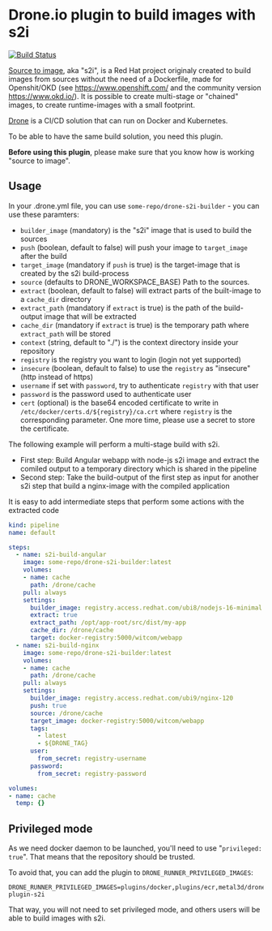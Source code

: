 # Drone.io plugin to build images with s2i

[![Build Status](https://drone-gh-01.witcom.services/api/badges/witcom-gmbh/drone-s2i-builder/status.svg?ref=refs/heads/main)](https://drone-gh-01.witcom.services/witcom-gmbh/drone-s2i-builder)

[Source to image](https://github.com/openshift/source-to-image), aka "s2i", is a Red Hat project originaly created to build images from sources without the need of a Dockerfile, made for Openshit/OKD (see https://www.openshift.com/ and the community version https://www.okd.io/). It is possible to create multi-stage or "chained" images, to create runtime-images with a small footprint. 

[Drone](https://drone.io) is a CI/CD solution that can run on Docker and Kubernetes.

To be able to have the same build solution, you need this plugin.

**Before using this plugin**, please make sure that you know how is working "source to image".

## Usage

In your .drone.yml file, you can use `some-repo/drone-s2i-builder` - you can use these paramters:

- `builder_image` (mandatory) is the "s2i" image that is used to build the sources
- `push` (boolean, default to false) will push your image to `target_image` after the build
- `target_image` (mandatory if `push` is true) is the target-image that is created by the s2i build-process 
- `source` (defaults to DRONE_WORKSPACE_BASE) Path to the sources. 
- `extract` (boolean, default to false) will extract parts of the built-image to a `cache_dir` directory
- `extract_path` (mandatory if `extract` is true) is the path of the build-output image that will be extracted 
- `cache_dir` (mandatory if `extract` is true) is the temporary path where `extract_path` will be stored
- `context` (string, default to "./") is the context directory inside your repository
- `registry` is the registry you want to login (login not yet supported)
- `insecure` (boolean, default to false) to use the `registry` as "insecure" (http instead of https)
- `username` if set with `password`, try to authenticate `registry` with that user
- `password` is the password used to authenticate user 
- `cert` (optional) is the base64 encoded certificate to write in `/etc/docker/certs.d/${registry}/ca.crt` where `registry` is the corresponding parameter. One more time, please use a secret to store the certificate.

The following example will perform a multi-stage build with s2i. 

* First step: Build Angular webapp with node-js s2i image and extract the comiled output to a temporary directory which is shared in the pipeline
* Second step: Take the build-output of the first step as input for another s2i step that build a nginx-image with the compiled application

It is easy to add intermediate steps that perform some actions with the extracted code

```yaml
kind: pipeline
name: default

steps:
  - name: s2i-build-angular
    image: some-repo/drone-s2i-builder:latest
    volumes:
    - name: cache
      path: /drone/cache
    pull: always
    settings:
      builder_image: registry.access.redhat.com/ubi8/nodejs-16-minimal:1-14 
	  extract: true
	  extract_path: /opt/app-root/src/dist/my-app
	  cache_dir: /drone/cache
      target: docker-registry:5000/witcom/webapp
  - name: s2i-build-nginx
    image: some-repo/drone-s2i-builder:latest
    volumes:
    - name: cache
      path: /drone/cache
    pull: always
    settings:
      builder_image: registry.access.redhat.com/ubi9/nginx-120
	  push: true
	  source: /drone/cache
      target_image: docker-registry:5000/witcom/webapp
      tags:
        - latest
        - ${DRONE_TAG}
      user:
        from_secret: registry-username
      password:
        from_secret: registry-password

volumes:
- name: cache
  temp: {}

```

## Privileged mode

As we need docker daemon to be launched, you'll need to use "`privileged: true`". That means that the repository should be trusted.

To avoid that, you can add the plugin to `DRONE_RUNNER_PRIVILEGED_IMAGES`:

```
DRONE_RUNNER_PRIVILEGED_IMAGES=plugins/docker,plugins/ecr,metal3d/drone-plugin-s2i
```

That way, you will not need to set privileged mode, and others users will be able to build images with s2i.